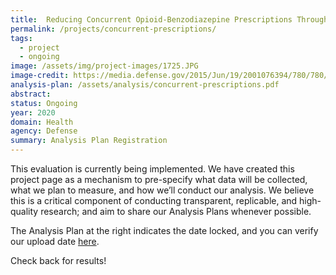 ```yaml
---
title:  Reducing Concurrent Opioid-Benzodiazepine Prescriptions Through Provider Messages
permalink: /projects/concurrent-prescriptions/
tags: 
  - project
  - ongoing
image: /assets/img/project-images/1725.JPG
image-credit: https://media.defense.gov/2015/Jun/19/2001076394/780/780/0/150617-F-SI704-003.JPG
analysis-plan: /assets/analysis/concurrent-prescriptions.pdf
abstract: 
status: Ongoing
year: 2020
domain: Health
agency: Defense
summary: Analysis Plan Registration
---
```

This evaluation is currently being implemented. We have created this project page as a mechanism to pre-specify what data will be collected, what we plan to measure, and how we’ll conduct our analysis. We believe this is a critical component of conducting transparent, replicable, and high-quality research; and aim to share our Analysis Plans whenever possible.

The Analysis Plan at the right indicates the date locked, and you can verify our upload date <a href="https://github.com/gsa-oes/office-of-evaluation-sciences/commits/master/assets/analysis/concurrent-prescriptions.pdf">here</a>. 

Check back for results!
